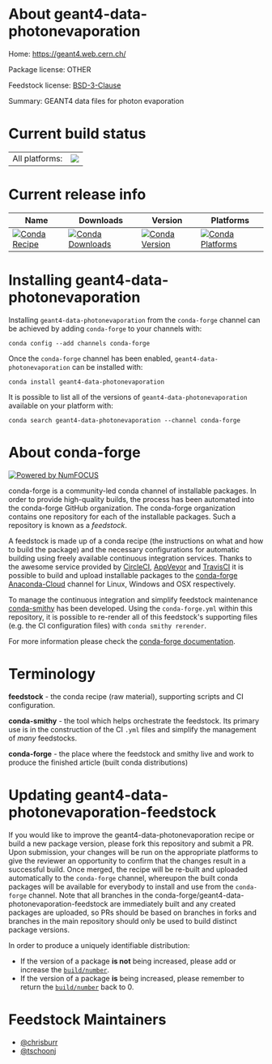 About geant4-data-photonevaporation
===================================

Home: https://geant4.web.cern.ch/

Package license: OTHER

Feedstock license: [BSD-3-Clause](https://github.com/conda-forge/geant4-data-photonevaporation-feedstock/blob/master/LICENSE.txt)

Summary: GEANT4 data files for photon evaporation

Current build status
====================


<table><tr><td>All platforms:</td>
    <td>
      <a href="https://dev.azure.com/conda-forge/feedstock-builds/_build/latest?definitionId=6491&branchName=master">
        <img src="https://dev.azure.com/conda-forge/feedstock-builds/_apis/build/status/geant4-data-photonevaporation-feedstock?branchName=master">
      </a>
    </td>
  </tr>
</table>

Current release info
====================

| Name | Downloads | Version | Platforms |
| --- | --- | --- | --- |
| [![Conda Recipe](https://img.shields.io/badge/recipe-geant4--data--photonevaporation-green.svg)](https://anaconda.org/conda-forge/geant4-data-photonevaporation) | [![Conda Downloads](https://img.shields.io/conda/dn/conda-forge/geant4-data-photonevaporation.svg)](https://anaconda.org/conda-forge/geant4-data-photonevaporation) | [![Conda Version](https://img.shields.io/conda/vn/conda-forge/geant4-data-photonevaporation.svg)](https://anaconda.org/conda-forge/geant4-data-photonevaporation) | [![Conda Platforms](https://img.shields.io/conda/pn/conda-forge/geant4-data-photonevaporation.svg)](https://anaconda.org/conda-forge/geant4-data-photonevaporation) |

Installing geant4-data-photonevaporation
========================================

Installing `geant4-data-photonevaporation` from the `conda-forge` channel can be achieved by adding `conda-forge` to your channels with:

```
conda config --add channels conda-forge
```

Once the `conda-forge` channel has been enabled, `geant4-data-photonevaporation` can be installed with:

```
conda install geant4-data-photonevaporation
```

It is possible to list all of the versions of `geant4-data-photonevaporation` available on your platform with:

```
conda search geant4-data-photonevaporation --channel conda-forge
```


About conda-forge
=================

[![Powered by NumFOCUS](https://img.shields.io/badge/powered%20by-NumFOCUS-orange.svg?style=flat&colorA=E1523D&colorB=007D8A)](http://numfocus.org)

conda-forge is a community-led conda channel of installable packages.
In order to provide high-quality builds, the process has been automated into the
conda-forge GitHub organization. The conda-forge organization contains one repository
for each of the installable packages. Such a repository is known as a *feedstock*.

A feedstock is made up of a conda recipe (the instructions on what and how to build
the package) and the necessary configurations for automatic building using freely
available continuous integration services. Thanks to the awesome service provided by
[CircleCI](https://circleci.com/), [AppVeyor](https://www.appveyor.com/)
and [TravisCI](https://travis-ci.com/) it is possible to build and upload installable
packages to the [conda-forge](https://anaconda.org/conda-forge)
[Anaconda-Cloud](https://anaconda.org/) channel for Linux, Windows and OSX respectively.

To manage the continuous integration and simplify feedstock maintenance
[conda-smithy](https://github.com/conda-forge/conda-smithy) has been developed.
Using the ``conda-forge.yml`` within this repository, it is possible to re-render all of
this feedstock's supporting files (e.g. the CI configuration files) with ``conda smithy rerender``.

For more information please check the [conda-forge documentation](https://conda-forge.org/docs/).

Terminology
===========

**feedstock** - the conda recipe (raw material), supporting scripts and CI configuration.

**conda-smithy** - the tool which helps orchestrate the feedstock.
                   Its primary use is in the construction of the CI ``.yml`` files
                   and simplify the management of *many* feedstocks.

**conda-forge** - the place where the feedstock and smithy live and work to
                  produce the finished article (built conda distributions)


Updating geant4-data-photonevaporation-feedstock
================================================

If you would like to improve the geant4-data-photonevaporation recipe or build a new
package version, please fork this repository and submit a PR. Upon submission,
your changes will be run on the appropriate platforms to give the reviewer an
opportunity to confirm that the changes result in a successful build. Once
merged, the recipe will be re-built and uploaded automatically to the
`conda-forge` channel, whereupon the built conda packages will be available for
everybody to install and use from the `conda-forge` channel.
Note that all branches in the conda-forge/geant4-data-photonevaporation-feedstock are
immediately built and any created packages are uploaded, so PRs should be based
on branches in forks and branches in the main repository should only be used to
build distinct package versions.

In order to produce a uniquely identifiable distribution:
 * If the version of a package **is not** being increased, please add or increase
   the [``build/number``](https://conda.io/docs/user-guide/tasks/build-packages/define-metadata.html#build-number-and-string).
 * If the version of a package **is** being increased, please remember to return
   the [``build/number``](https://conda.io/docs/user-guide/tasks/build-packages/define-metadata.html#build-number-and-string)
   back to 0.

Feedstock Maintainers
=====================

* [@chrisburr](https://github.com/chrisburr/)
* [@tschoonj](https://github.com/tschoonj/)

